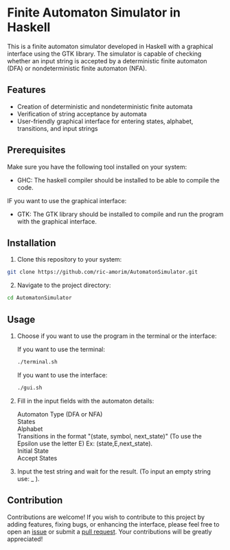 # Finite Automaton Simulator in Haskell

This is a finite automaton simulator developed in Haskell with a graphical interface using the GTK library. The simulator is capable of checking whether an input string is accepted by a deterministic finite automaton (DFA) or nondeterministic finite automaton (NFA).

## Features

- Creation of deterministic and nondeterministic finite automata
- Verification of string acceptance by automata
- User-friendly graphical interface for entering states, alphabet, transitions, and input strings

## Prerequisites

Make sure you have the following tool installed on your system:

- GHC: The haskell compiler should be installed to be able to compile the code.

IF you want to use the graphical interface:

- GTK: The GTK library should be installed to compile and run the program with the graphical interface.

## Installation

1. Clone this repository to your system:

```bash
git clone https://github.com/ric-amorim/AutomatonSimulator.git
```

2. Navigate to the project directory:

```bash 
cd AutomatonSimulator
```

## Usage

1. Choose if you want to use the program in the terminal or the interface:

    If you want to use the terminal:
    ```bash 
    ./terminal.sh 
    ```
    
    If you want to use the interface:
    ```bash 
    ./gui.sh
    ```

2. Fill in the input fields with the automaton details:

    Automaton Type (DFA or NFA) <br />
    States<br />
    Alphabet<br />
    Transitions in the format "(state, symbol, next_state)"  (To use the Epsilon use the letter E) Ex: (state,E,next_state).<br />
    Initial State<br />
    Accept States<br />

3. Input the test string and wait for the result.  (To input an empty string use: _ ).


## Contribution

Contributions are welcome! If you wish to contribute to this project by adding features, fixing bugs, or enhancing the interface, please feel free to open an [issue](https://github.com/ric-amorim/AutomatonSimulator/issues) or submit a [pull request](https://github.com/ric-amorim/AutomatonSimulator/pulls). Your contributions will be greatly appreciated!

